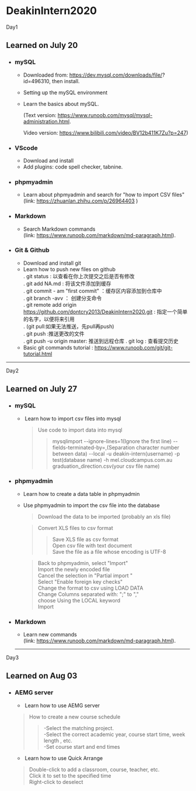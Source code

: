 # DeakinIntern2020
Day1

## Learned on July 20
* ###  mySQL  
     + Downloaded from: https://dev.mysql.com/downloads/file/? id=496310, then install.
     + Setting up the mySQL environment
     + Learn the basics about mySQL.  

        (Text version: https://www.runoob.com/mysql/mysql-administration.html.  

        Video version: https://www.bilibili.com/video/BV12b411K7Zu?p=247)
* ### VScode 
     +   Download and install
     +   Add plugins: code spell checker, tabnine.
* ### phpmyadmin
     +   Learn about phpmyadmin and search for "how to import CSV files"  
     (link: https://zhuanlan.zhihu.com/p/26964403 )
* ### Markdown
     + Search Markdown commands  
     (link: https://www.runoob.com/markdown/md-paragraph.html).
* ### Git & Github
     + Download and install git
     + Learn how to push new files on github  
    . git status : 以查看在你上次提交之后是否有修改   
    . git add NA.md : 将该文件添加到缓存  
    . git commit - am "first commit" ：缓存区内容添加到仓库中  
    . git branch -avv ： 创建分支命令  
    . git remote add origin https://github.com/dontcry2013/DeakinIntern2020.git : 指定一个简单的名字，以便将来引用  
    . (git pull:如果无法推送，先pull再push)     
    . git push :推送更改的文件  
    . git push -u origin master: 推送到远程仓库
    . git log : 查看提交历史  
    + Basic git commands tutorial : https://www.runoob.com/git/git-tutorial.html   

    
    
* * *  



 Day2

## Learned on July 27

* ###  mySQL  

     +  Learn how to import csv files into mysql   
        > Use code to import data into mysql
        >> mysqlimport --ignore-lines=1(Ignore the first line) --fields-terminated-by=,(Separation character number between data) --local -u deakin-intern(username) -p test(database name) -h mel.cloudcampus.com.au graduation_direction.csv(your csv file name)  
          

* ### phpmyadmin
     +   Learn how to create a data table in phpmyadmin
     +   Use phpmyadmin to import the csv file into the database   
         > Download the data to be imported (probably an xls file)  

         >  Convert XLS files to csv format
         >>Save XLS file as csv format  
         >>Open csv file with text document  
         >>Save the file as a file whose encoding is UTF-8  

         > Back to phpmyadmin, select "Import"   
         >Import the newly encoded file  
         >Cancel the selection in "Partial import "   
         > Select "Enable foreign key checks"  
         > Change the format to csv using LOAD DATA  
         > Change Columns separated with: ";" to ","    
          >choose Using the LOCAL keyword  
          > Import

* ### Markdown
     + Learn new commands  
     (link: https://www.runoob.com/markdown/md-paragraph.html).  
     
    
     * * * 


 Day3

## Learned on Aug 03

* ###   AEMG server  

     +  Learn how to use AEMG server 
     >How to create a new course schedule  
     >> -Select the matching project.  
     >> -Select the correct academic year, course start time,  week length , etc.  
     >>-Set course start and end times  
     +  Learn how to use Quick Arrange

     > Double-click to add a classroom, course, teacher, etc.  
     >Click it to set to the specified time  
     >Right-click to deselect


